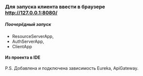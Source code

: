 ### Для запуска клиента ввести в браузере http://127.0.0.1:8080/
##### Поочерёдный запуск 
- ResourceServerApp,
- AuthServerApp,
- ClientApp
#### Из проекта в IDE
P.S. Добавлена и подключена зависимость Eureka, ApiGateway.